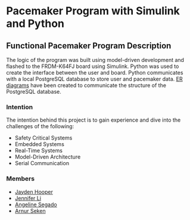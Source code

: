 # Pacemaker Program with Simulink and Python

## Functional Pacemaker Program Description
The logic of the program was built using model-driven development and flashed to the FRDM-K64FJ board using Simulink. Python was used to create the interface between the user and board. Python communicates with a local PostgreSQL database to store user and pacemaker data. [ER diagrams](https://github.com/jennifer-hy-li/pacemakerProject/blob/main/database/Autogenerated_Diagram.png) have been created to communicate the structure of the PostgreSQL database.

### Intention
The intention behind this project is to gain experience and dive into the challenges of the following:
- Safety Critical Systems
- Embedded Systems
- Real-Time Systems
- Model-Driven Architecture
- Serial Communication

### Members 
- [Jayden Hooper](https://github.com/jaydenhooper)
- [Jennifer Li](https://github.com/jennifer-hy-li)
- [Angeline Segado](https://github.com/a-segado)
- [Arnur Seken](https://github.com/Arunima03)